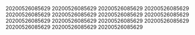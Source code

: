 20200526085629
20200526085629
20200526085629
20200526085629
20200526085629
20200526085629
20200526085629
20200526085629
20200526085629
20200526085629
20200526085629
20200526085629
20200526085629
20200526085629
20200526085629
